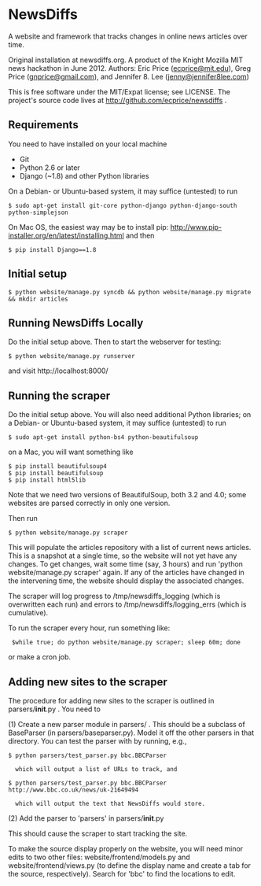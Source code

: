 NewsDiffs
==========

A website and framework that tracks changes in online news articles over time.

Original installation at newsdiffs.org.
A product of the Knight Mozilla MIT news hackathon in June 2012.
Authors: Eric Price (ecprice@mit.edu), Greg Price (gnprice@gmail.com),
 and Jennifer 8. Lee (jenny@jennifer8lee.com)

This is free software under the MIT/Expat license; see LICENSE.
The project's source code lives at http://github.com/ecprice/newsdiffs .


Requirements
------------

You need to have installed on your local machine
* Git
* Python 2.6 or later
* Django (~1.8) and other Python libraries

On a Debian- or Ubuntu-based system, it may suffice (untested) to run
```
$ sudo apt-get install git-core python-django python-django-south python-simplejson
```

On Mac OS, the easiest way may be to install pip:
  http://www.pip-installer.org/en/latest/installing.html
and then
```
$ pip install Django==1.8
```

Initial setup
-------------
```
$ python website/manage.py syncdb && python website/manage.py migrate && mkdir articles
```

Running NewsDiffs Locally
-------------------------

Do the initial setup above.  Then to start the webserver for testing:
```
$ python website/manage.py runserver
```

and visit http://localhost:8000/


Running the scraper
-------------------

Do the initial setup above.  You will also need additional Python
libraries; on a Debian- or Ubuntu-based system, it may suffice
(untested) to run
```
$ sudo apt-get install python-bs4 python-beautifulsoup
```

on a Mac, you will want something like
```
$ pip install beautifulsoup4
$ pip install beautifulsoup
$ pip install html5lib
```
Note that we need two versions of BeautifulSoup, both 3.2 and 4.0;
some websites are parsed correctly in only one version.

Then run
```
$ python website/manage.py scraper
```

This will populate the articles repository with a list of current news
articles.  This is a snapshot at a single time, so the website will
not yet have any changes. To get changes, wait some time (say, 3
hours) and run 'python website/manage.py scraper' again.  If any of
the articles have changed in the intervening time, the website should
display the associated changes.

The scraper will log progress to /tmp/newsdiffs_logging (which is
overwritten each run) and errors to /tmp/newsdiffs/logging_errs (which
is cumulative).

To run the scraper every hour, run something like:
```
 $while true; do python website/manage.py scraper; sleep 60m; done
```
or make a cron job.

Adding new sites to the scraper
-------------------------------

The procedure for adding new sites to the scraper is outlined in
parsers/__init__.py .  You need to

  (1) Create a new parser module in parsers/ .  This should be a
      subclass of BaseParser (in parsers/baseparser.py).  Model it off
      the other parsers in that directory.  You can test the parser
      with by running, e.g.,
```
$ python parsers/test_parser.py bbc.BBCParser
```
      which will output a list of URLs to track, and
```
$ python parsers/test_parser.py bbc.BBCParser http://www.bbc.co.uk/news/uk-21649494
```
      which will output the text that NewsDiffs would store.

  (2) Add the parser to 'parsers' in parsers/__init__.py

This should cause the scraper to start tracking the site.

To make the source display properly on the website, you will need
minor edits to two other files: website/frontend/models.py and
website/frontend/views.py (to define the display name and create a tab
for the source, respectively).  Search for 'bbc' to find the locations
to edit.
